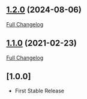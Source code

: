## [1.2.0](https://github.com/webbuilders-group/silverstripe-login-files/tree/1.2.0) (2024-08-06)
[Full Changelog](https://github.com/webbuilders-group/silverstripe-login-files/compare/1.1.0...1.2.0)

## [1.1.0](https://github.com/webbuilders-group/silverstripe-login-files/tree/1.1.0) (2021-02-23)
[Full Changelog](https://github.com/webbuilders-group/silverstripe-login-files/compare/1.0.0...1.1.0)

## [1.0.0]
* First Stable Release